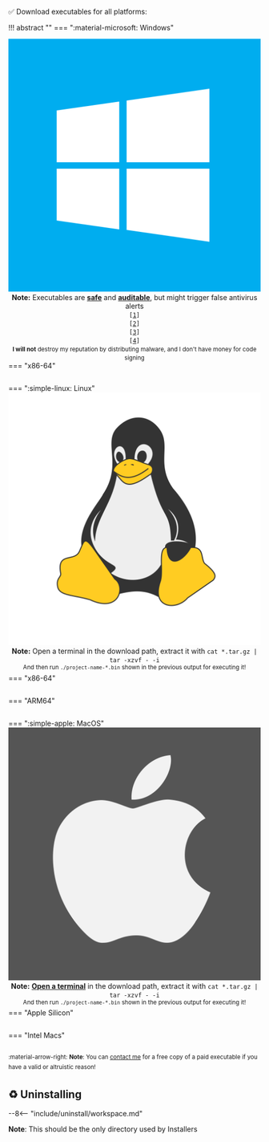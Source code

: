 
✅ Download executables for all platforms:

!!! abstract ""
    === ":material-microsoft: Windows"
        <div align="center">
          <img class="os-logo" src="https://raw.githubusercontent.com/edent/SuperTinyIcons/master/images/svg/windows.svg">
          <div>
            <b>Note:</b> Executables are <b><a target="_blank" href="https://pyaket.dev">safe</a></b> and <b><a target="_blank" href="https://github.com/BrokenSource/BrokenSource/actions">auditable</a></b>, but might trigger false antivirus alerts
            <code>
              [<a target="_blank" href="https://pyaket.dev">1</a>]
              [<a target="_blank" href="https://news.ycombinator.com/item?id=19330062">2</a>]
              [<a target="_blank" href="https://www.reddit.com/r/csharp/comments/qh546a/do_we_really_need_to_buy_a_certificate_for_a/">3</a>]
              [<a target="_blank" href="https://github.com/pyinstaller/pyinstaller/issues/6754#issuecomment-1100821249">4</a>]
            </code>
            <div><small><b>I will not</b> destroy my reputation by distributing malware, and I don't have money for code signing</small></div>
          </div>
        </div>
        === "x86-64"
            <table id="windows-amd64"><tbody class="slim-table"/></table>
    === ":simple-linux: Linux"
        <div align="center">
          <img class="os-logo" src="https://raw.githubusercontent.com/edent/SuperTinyIcons/master/images/svg/linux.svg">
          <div><b>Note:</b> Open a terminal in the download path, extract it with `cat *.tar.gz | tar -xzvf - -i`</div>
          <div><sup>And then run `./project-name-*.bin` shown in the previous output for executing it!</sup></div>
        </div>
        === "x86-64"
            <table id="linux-amd64"><tbody class="slim-table"/></table>
        === "ARM64"
            <table id="linux-arm64"><tbody class="slim-table"/></table>
    === ":simple-apple: MacOS"
        <div align="center">
          <img class="os-logo" src="https://raw.githubusercontent.com/edent/SuperTinyIcons/master/images/svg/apple.svg">
          <div><b>Note:</b> [**Open a terminal**](https://apple.stackexchange.com/a/438999) in the download path, extract it with `cat *.tar.gz | tar -xzvf - -i`</div>
          <div><sup>And then run `./project-name-*.bin` shown in the previous output for executing it!</sup></div>
        </div>
        === "Apple Silicon"
            <table id="macos-arm64"><tbody class="slim-table"/></table>
        === "Intel Macs"
            <table id="macos-amd64"><tbody class="slim-table"/></table>

<sup>:material-arrow-right: **Note**: You can [contact me](site:/about/contact) for a free copy of a paid executable if you have a valid or altruistic reason!</sup>

<script>
  const download_icon = `<span class="twemoji"><svg xmlns="http://www.w3.org/2000/svg" viewBox="0 0 16 16"><path d="M2.75 14A1.75 1.75 0 0 1 1 12.25v-2.5a.75.75 0 0 1 1.5 0v2.5c0 .138.112.25.25.25h10.5a.25.25 0 0 0 .25-.25v-2.5a.75.75 0 0 1 1.5 0v2.5A1.75 1.75 0 0 1 13.25 14Z"></path><path d="M7.25 7.689V2a.75.75 0 0 1 1.5 0v5.689l1.97-1.969a.749.749 0 1 1 1.06 1.06l-3.25 3.25a.75.75 0 0 1-1.06 0L4.22 6.78a.749.749 0 1 1 1.06-1.06z"></path></svg></span>`

  function add_release(emoji, project, platform, architecture, version, members, enabled) {
    const extension = {windows: 'exe', linux: 'tar.gz', macos: 'tar.gz'}[platform];
    const filename = `${project.toLowerCase()}-${platform}-${architecture}-${version}.${extension}`

    // Create the project name left button
    const filename_cell = Object.assign(document.createElement('td'), {style: 'width: 50%'});
    const filename_div = Object.assign(document.createElement('div'), {
      innerHTML: `📦 <b>File</b>: <code>${filename}</code>`,
    });
    filename_cell.appendChild(filename_div)

    // Create the big clickable download button users love
    const download_cell = Object.assign(document.createElement('td'), {style: 'width: 50%'});
    const download_link = Object.assign(document.createElement('a'), {
      className: 'md-button md-button--primary md-button--stretch',
    })
    download_cell.appendChild(download_link)


    if (enabled && !members) {
      download_link.innerHTML = `${download_icon} Free ${version}`
      download_link.href = `https://github.com/BrokenSource/${project}/releases/download/${version}/${filename}`
    } else if (enabled && members) {
      download_link.innerHTML = `${download_icon} Cheap ${version}`
      download_link.href = "https://www.patreon.com/tremeschin/membership"
    } else {
      download_link.classList.add('md-button--disabled')
      download_link.innerHTML = 'Eventually'
    }

    // Create the hierarchy of elements of this row
    const row = document.createElement('tr')
    row.appendChild(download_cell)

    // Append to the table if it exists
    const table = document.querySelector(`#${platform}-${architecture} tbody`)
    if (table) {table.appendChild(row)}
    if (table) {table.appendChild(filename_cell)}
  }
</script>

## ♻️ Uninstalling

--8<-- "include/uninstall/workspace.md"

<b>Note</b>: This should be the only directory used by Installers

